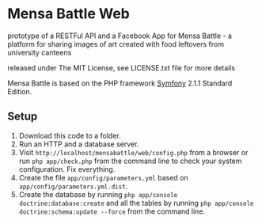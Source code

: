 # Mensa Battle Web
prototype of a RESTFul API and a Facebook App for Mensa Battle - a platform for sharing images of art created with food leftovers from university canteens

released under The MIT License, see LICENSE.txt file for more details

Mensa Battle is based on the PHP framework [Symfony](https://symfony.com/) 2.1.1 Standard Edition.

## Setup
1. Download this code to a folder.
2. Run an HTTP and a database server.
3. Visit `http://localhost/mensabattle/web/config.php` from a browser or run `php app/check.php` from the command line to check your system configuration.
Fix everything.
4. Create the file `app/config/parameters.yml` based on `app/config/parameters.yml.dist`.
5. Create the database by running `php app/console doctrine:database:create` and all the tables by running `php app/console doctrine:schema:update --force` from the command line.
